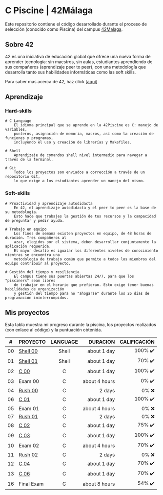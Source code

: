 # C Piscine | 42Málaga

Este repositorio contiene el código desarrollado durante el proceso de selección (conocido como Piscina) del campus [42Malaga](https://www.42malaga.com/). 


## Sobre 42
42 es una iniciativa de educación global que ofrece una nueva forma de aprender tecnología: sin maestros, sin aulas, estudiantes aprendiendo de sus compañeros (aprendizaje peer to peer), con una metodología que desarrolla tanto sus habilidades informáticas como las soft skills.


Para saber más acerca de 42, haz click [[aquí]](https://www.fundaciontelefonica.com/empleabilidad/campus-42/).

## Aprendizaje 

### Hard-skills
	# C Language
        El idioma principal que se aprende en la 42Piscine es C: manejo de variables,
        punteros, asignación de memoria, macros, así como la creación de funciones y programas,
        incluyendo el uso y creación de librerías y Makefiles.

	# Shell
        Aprendizaje de comandos shell nivel intermedio para navegar a través de la terminal. 

	# Git
        Todos los proyectos son enviados a corrección a través de un repositorio Git,
        lo que exige a los estudiantes aprender un manejo del mismo.

### Soft-skills
	# Proactividad y aprendizaje autodidacta
        En 42, el aprendizaje autodidacta y el peer to peer es la base de su metodología.
        Esto hace que trabajes la gestión de tus recursos y la campacidad de preguntar y pedir ayuda.

	# Trabajo en equipo
        Los fines de semana existen proyectos en equipo, de 48 horas de duración. Tres compañeros al 
        azar, elegidos por el sistema, deben desarrollar conjuntamente la aplicación requerida.
        El mayor desafío es igualar los diferentes niveles de conocimiento mientras se encuentra una
        metodología de trabajo común que permite a todos los miembros del equipo contribuir al proyecto.

	# Gestión del tiempo y resiliencia
        El campus tiene sus puertas abiertas 24/7, para que los "pisciners" sean libres
        de trabajar en el horario que prefieran. Esto exige tener buenas habilidades de organización 
        y gestión del tiempo para no "ahogarse" durante los 26 días de programación ininterrumpidos.
        
## Mis proyectos

Esta tabla muestra mi progreso durante la piscina, los proyectos realizados (con enlace al código) y la puntuación obtenida. 

|#	|PROYECTO					|LANGUAGE	|DURACION		|CALIFICACIÓN				|
|:-:|:--						|:-:		|--:			|--:						|
|00	|[Shell 00]()       		|Shell		|about 1 day	|100% :heavy_check_mark:	|
|01	|[Shell 01]()               |Shell		|about 1 day	|70% :heavy_check_mark:	    |
|02	|[C 00](./c00/)             |C			|about 1 day	|100% :heavy_check_mark:	|
|03	|Exam 00					|C			|about 4 hours	|0% :heavy_check_mark:		|
|04	|[Rush 00]()		        |C			|2 days			|0% :x:						|
|06	|[C 01](./c01/)             |C			|about 1 day	|100% :heavy_check_mark:	|
|05	|Exam 01					|C			|about 4 hours	|0% :x:		                |
|07	|[Rush 01]()		        |C			|2 days			|0% :x:						|
|08	|[C 02](./c02/)		        |C			|about 1 day	|75% :heavy_check_mark:		|
|09	|[C 03](./c03/)		        |C			|about 1 day	|100% :heavy_check_mark:	|
|10	|Exam 02					|C			|about 4 hours	|70% :heavy_check_mark:		|
|11	|[Rush 02]()	            |C			|2 days			|0% :x:					    |
|12	|[C 04](./c04/)		        |C			|about 1 day	|70% :heavy_check_mark:	    |
|13	|[C 06](./c06/)		        |C			|about 1 day	|70% :heavy_check_mark:	    |
|16	|Final Exam					|C			|about 8 hours	|54% :heavy_check_mark:		|
